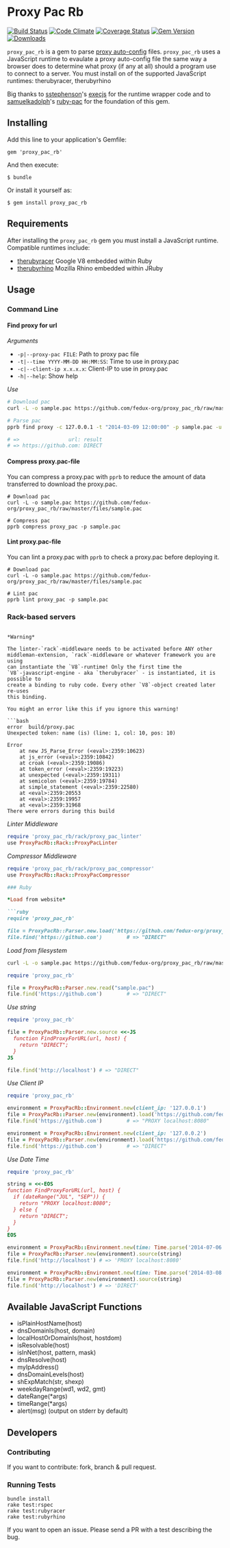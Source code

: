 # Proxy Pac Rb

[![Build Status](https://travis-ci.org/fedux-org/proxy_pac_rb.png?branch=master)](https://travis-ci.org/fedux-org/proxy_pac_rb)
[![Code Climate](https://codeclimate.com/github/fedux-org/proxy_pac_rb.png)](https://codeclimate.com/github/fedux-org/proxy_pac_rb)
[![Coverage Status](https://coveralls.io/repos/fedux-org/proxy_pac_rb/badge.png?branch=master)](https://coveralls.io/r/fedux-org/proxy_pac_rb?branch=master)
[![Gem Version](https://badge.fury.io/rb/proxy_pac_rb.png)](http://badge.fury.io/rb/proxy_pac_rb)
[![Downloads](http://img.shields.io/gem/dt/proxy_pac_rb.svg?style=flat)](http://rubygems.org/gems/proxy_pac_rb)


`proxy_pac_rb` is a gem to parse [proxy auto-config](http://en.wikipedia.org/wiki/Proxy_auto-config) files.
`proxy_pac_rb` uses a JavaScript runtime to evaulate a proxy auto-config file the same way a browser does to determine what proxy (if
any at all) should a program use to connect to a server. You must install on of the supported JavaScript runtimes:
therubyracer, therubyrhino

Big thanks to [sstephenson](https://github.com/sstephenson)'s [execjs](https://github.com/sstephenson/execjs) for the
runtime wrapper code and to
[samuelkadolph](https://github.com/samuelkadolph/ruby-pac)'s
[ruby-pac](https://github.com/samuelkadolph/ruby-pac) for the foundation of this gem.

## Installing

Add this line to your application's Gemfile:

    gem 'proxy_pac_rb'

And then execute:

    $ bundle

Or install it yourself as:

    $ gem install proxy_pac_rb


## Requirements

After installing the `proxy_pac_rb` gem you must install a JavaScript runtime. Compatible runtimes include:

* [therubyracer](https://rubygems.org/gems/therubyracer) Google V8 embedded within Ruby
* [therubyrhino](https://rubygems.org/gems/therubyrhino/) Mozilla Rhino embedded within JRuby

## Usage

### Command Line

#### Find proxy for url

*Arguments*

* `-p|--proxy-pac FILE`: Path to proxy pac file
* `-t|--time YYYY-MM-DD HH:MM:SS`: Time to use in proxy.pac
* `-c|--client-ip x.x.x.x`: Client-IP to use in proxy.pac
* `-h|--help`: Show help

*Use*

```bash
# Download pac
curl -L -o sample.pac https://github.com/fedux-org/proxy_pac_rb/raw/master/files/sample.pac

# Parse pac
pprb find proxy -c 127.0.0.1 -t "2014-03-09 12:00:00" -p sample.pac -u https://github.com

# =>                url: result
# => https://github.com: DIRECT
```

#### Compress proxy.pac-file

You can compress a proxy.pac with `pprb` to reduce the amount of data
transferred to download the proxy.pac.

```
# Download pac
curl -L -o sample.pac https://github.com/fedux-org/proxy_pac_rb/raw/master/files/sample.pac

# Compress pac
pprb compress proxy_pac -p sample.pac
```

#### Lint proxy.pac-file

You can lint a proxy.pac with `pprb` to check a proxy.pac before deploying it.

```
# Download pac
curl -L -o sample.pac https://github.com/fedux-org/proxy_pac_rb/raw/master/files/sample.pac

# Lint pac
pprb lint proxy_pac -p sample.pac
```

### Rack-based servers
```

*Warning*

The linter-`rack`-middleware needs to be activated before ANY other
middleman-extension, `rack`-middleware or whatever framework you are using
can instantiate the `V8`-runtime! Only the first time the
`V8`-javascript-engine - aka `therubyracer` - is instantiated, it is possible to
create a binding to ruby code. Every other `V8`-object created later re-uses
this binding.

You might an error like this if you ignore this warning!

```bash
error  build/proxy.pac
Unexpected token: name (is) (line: 1, col: 10, pos: 10)

Error
    at new JS_Parse_Error (<eval>:2359:10623)
    at js_error (<eval>:2359:10842)
    at croak (<eval>:2359:19086)
    at token_error (<eval>:2359:19223)
    at unexpected (<eval>:2359:19311)
    at semicolon (<eval>:2359:19784)
    at simple_statement (<eval>:2359:22580)
    at <eval>:2359:20553
    at <eval>:2359:19957
    at <eval>:2359:31968
There were errors during this build
```

*Linter Middleware*

```ruby
require 'proxy_pac_rb/rack/proxy_pac_linter'
use ProxyPacRb::Rack::ProxyPacLinter
```

*Compressor Middleware*

```ruby
require 'proxy_pac_rb/rack/proxy_pac_compressor'
use ProxyPacRb::Rack::ProxyPacCompressor

### Ruby

*Load from website*

```ruby
require 'proxy_pac_rb'

file = ProxyPacRb::Parser.new.load('https://github.com/fedux-org/proxy_pac_rb/raw/master/files/sample.pac')
file.find('https://github.com')        # => "DIRECT"
```

*Load from filesystem*

```bash
curl -L -o sample.pac https://github.com/fedux-org/proxy_pac_rb/raw/master/files/sample.pac
```

```ruby
require 'proxy_pac_rb'

file = ProxyPacRb::Parser.new.read("sample.pac")
file.find('https://github.com')        # => "DIRECT"
```

*Use string*

```ruby
require 'proxy_pac_rb'

file = ProxyPacRb::Parser.new.source <<-JS
  function FindProxyForURL(url, host) {
    return "DIRECT";
  }
JS

file.find('http://localhost') # => "DIRECT"
```

*Use Client IP*

```ruby
require 'proxy_pac_rb'

environment = ProxyPacRb::Environment.new(client_ip: '127.0.0.1')
file = ProxyPacRb::Parser.new(environment).load('https://github.com/fedux-org/proxy_pac_rb/raw/master/files/sample2.pac')
file.find('https://github.com')        # => "PROXY localhost:8080"

environment = ProxyPacRb::Environment.new(client_ip: '127.0.0.2')
file = ProxyPacRb::Parser.new(environment).load('https://github.com/fedux-org/proxy_pac_rb/raw/master/files/sample2.pac')
file.find('https://github.com')        # => "DIRECT"
```

*Use Date Time*

```ruby
require 'proxy_pac_rb'

string = <<-EOS
function FindProxyForURL(url, host) {
  if (dateRange("JUL", "SEP")) {
    return "PROXY localhost:8080";                                                                                                          
  } else {
    return "DIRECT";
  }
}
EOS

environment = ProxyPacRb::Environment.new(time: Time.parse('2014-07-06 12:00'))
file = ProxyPacRb::Parser.new(environment).source(string)
file.find('http://localhost') # => 'PROXY localhost:8080'

environment = ProxyPacRb::Environment.new(time: Time.parse('2014-03-08 6:00'))
file = ProxyPacRb::Parser.new(environment).source(string)
file.find('http://localhost') # => 'DIRECT'
```

## Available JavaScript Functions

* isPlainHostName(host)
* dnsDomainIs(host, domain)
* localHostOrDomainIs(host, hostdom)
* isResolvable(host)
* isInNet(host, pattern, mask)
* dnsResolve(host)
* myIpAddress()
* dnsDomainLevels(host)
* shExpMatch(str, shexp)
* weekdayRange(wd1, wd2, gmt)
* dateRange(*args)
* timeRange(*args)
* alert(msg) (output on stderr by default)

## Developers

### Contributing

If you want to contribute: fork, branch & pull request.

### Running Tests

```
bundle install
rake test:rspec
rake test:rubyracer
rake test:rubyrhino
```

If you want to open an issue. Please send a PR with a test describing the bug.

